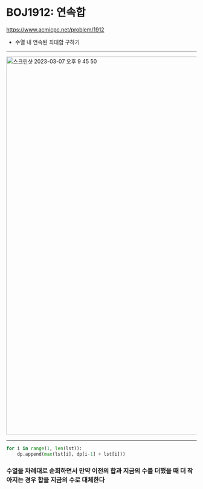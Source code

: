 # BOJ1912: 연속합 
<https://www.acmicpc.net/problem/1912>
+ 수열 내 연속된 최대합 구하기
---

<img width="1000" alt="스크린샷 2023-03-07 오후 9 45 50" src="https://user-images.githubusercontent.com/104095041/223426752-dedb9852-b945-4e71-b4f2-6341352d875e.png">

---

```python
for i in range(1, len(lst)):
    dp.append(max(lst[i], dp[i-1] + lst[i]))
```

### 수열을 차례대로 순회하면서 만약 이전의 합과 지금의 수를 더했을 때 더 작아지는 경우 합을 지금의 수로 대체한다